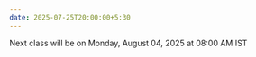 ```yaml
---
date: 2025-07-25T20:00:00+5:30
---
```

Next class will be on Monday, August 04, 2025 at 08:00 AM IST
